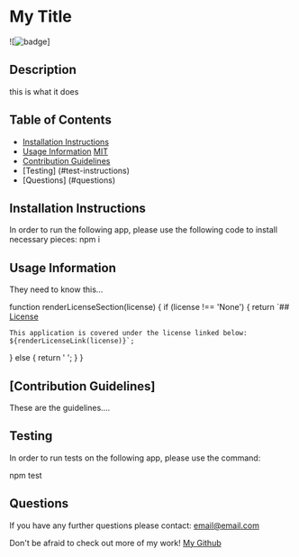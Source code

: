 # My Title

![![badge](https://img.shields.io/badge/license-MIT-lightblue)]

## Description

this is what it does 

## Table of Contents
* [Installation Instructions](#installation)
* [Usage Information](#usage-information)
[MIT](https://choosealicense.com/licenses/MIT)
* [Contribution Guidelines](#contribution)
* [Testing] (#test-instructions)
* [Questions] (#questions)

## Installation Instructions

In order to run the following app, please use the following code to install necessary pieces:
npm i

## Usage Information

They need to know this...

function renderLicenseSection(license) {
  if (license !== 'None') {
    return `## [License](#table-of-contents)
    
    This application is covered under the license linked below:
    ${renderLicenseLink(license)}`;
  } else {
    return ' ';
  }
}

## [Contribution Guidelines]

These are the guidelines....

## Testing

In order to run tests on the following app, please use the command:

npm test

## Questions

If you have any further questions please contact: email@email.com

Don't be afraid to check out more of my work! [My Github](https://github.com/tyomoto/)

